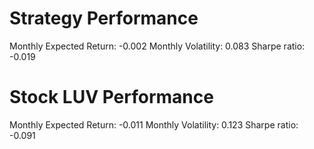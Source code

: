 # Strategy Performance
Monthly Expected Return: -0.002
Monthly Volatility: 0.083
Sharpe ratio: -0.019
# Stock LUV Performance
Monthly Expected Return: -0.011
Monthly Volatility: 0.123
Sharpe ratio: -0.091
